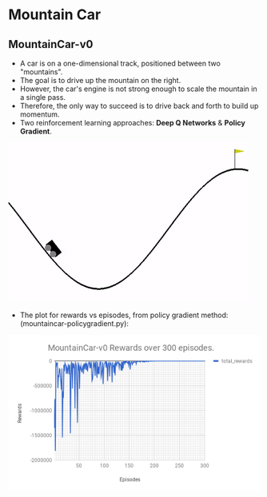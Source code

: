 # Mountain Car

## MountainCar-v0

- A car is on a one-dimensional track, positioned between two "mountains". 
- The goal is to drive up the mountain on the right. 
- However, the car's engine is not strong enough to scale the mountain in a single pass. 
- Therefore, the only way to succeed is to drive back and forth to build up momentum.
- Two reinforcement learning approaches: **Deep Q Networks** & **Policy Gradient**. 

![MountainCar-v0](../images/mountain-car-v0.gif)

- The plot for rewards vs episodes, from policy gradient method:(mountaincar-policygradient.py):

![MountainCar-v0-Rewards](../images/mountaincar_pg_rewards.png)

